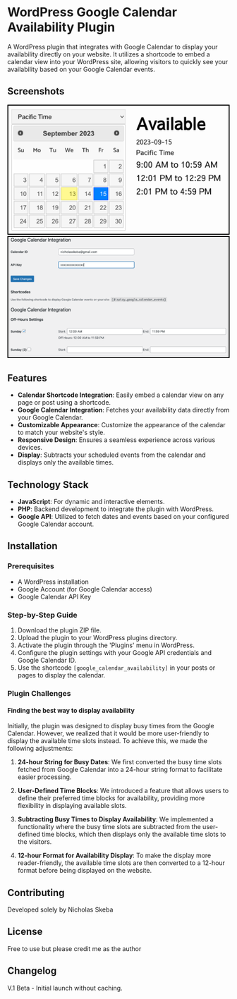# WordPress Google Calendar Availability Plugin

A WordPress plugin that integrates with Google Calendar to display your availability directly on your website. It utilizes a shortcode to embed a calendar view into your WordPress site, allowing visitors to quickly see your availability based on your Google Calendar events.

## Screenshots

<img style="width:500px;border-style:solid;border-width:2px;border-color:#000;" src="https://github.com/nikaskeba/wordpress-gcal-availability/blob/main/Screenshot%202023-09-13%20at%203.21.54%20PM.png"><img style="width:500px;border-style:solid;border-width:2px;border-color:#000;" src="https://github.com/nikaskeba/wordpress-gcal-availability/blob/main/Screenshot%202023-09-13%20at%203.17.29%20PM.png">

## Features

- **Calendar Shortcode Integration**: Easily embed a calendar view on any page or post using a shortcode.
- **Google Calendar Integration**: Fetches your availability data directly from your Google Calendar.
- **Customizable Appearance**: Customize the appearance of the calendar to match your website's style.
- **Responsive Design**: Ensures a seamless experience across various devices.
- **Display**: Subtracts your scheduled events from the calendar and displays only the available times.

## Technology Stack

- **JavaScript**: For dynamic and interactive elements.
- **PHP**: Backend development to integrate the plugin with WordPress.
- **Google API**: Utilized to fetch dates and events based on your configured Google Calendar account.

## Installation

### Prerequisites

- A WordPress installation
- Google Account (for Google Calendar access)
- Google Calendar API Key
  
### Step-by-Step Guide

1. Download the plugin ZIP file.
2. Upload the plugin to your WordPress plugins directory.
3. Activate the plugin through the 'Plugins' menu in WordPress.
4. Configure the plugin settings with your Google API credentials and Google Calendar ID.
5. Use the shortcode `[google_calendar_availability]` in your posts or pages to display the calendar.

### Plugin Challenges

#### Finding the best way to display availability
Initially, the plugin was designed to display busy times from the Google Calendar. However, we realized that it would be more user-friendly to display the available time slots instead. To achieve this, we made the following adjustments:

1. **24-hour String for Busy Dates**: We first converted the busy time slots fetched from Google Calendar into a 24-hour string format to facilitate easier processing.

2. **User-Defined Time Blocks**: We introduced a feature that allows users to define their preferred time blocks for availability, providing more flexibility in displaying available slots.

3. **Subtracting Busy Times to Display Availability**: We implemented a functionality where the busy time slots are subtracted from the user-defined time blocks, which then displays only the available time slots to the visitors.

4. **12-hour Format for Availability Display**: To make the display more reader-friendly, the available time slots are then converted to a 12-hour format before being displayed on the website.


## Contributing

Developed solely by Nicholas Skeba

## License

Free to use but please credit me as the author

## Changelog

V.1 Beta - Initial launch without caching.
